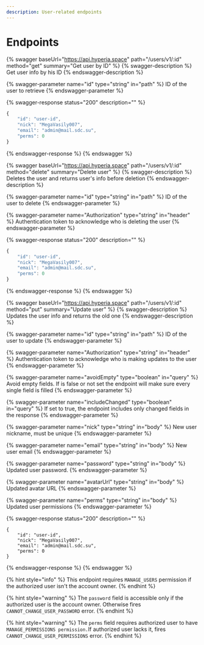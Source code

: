 ```yaml
---
description: User-related endpoints
---
```


# Endpoints

{% swagger baseUrl="https://api.hyperia.space" path="/users/v1/:id" method="get" summary="Get user by ID" %}
{% swagger-description %}
Get user info by his ID
{% endswagger-description %}

{% swagger-parameter name="id" type="string" in="path" %}
ID of the user to retrieve
{% endswagger-parameter %}

{% swagger-response status="200" description="" %}
```javascript
{
    "id": "user-id",
    "nick": "MegaVasily007",
    "email": "admin@mail.sdc.su",
    "perms": 0
}
```
{% endswagger-response %}
{% endswagger %}

{% swagger baseUrl="https://api.hyperia.space" path="/users/v1/:id" method="delete" summary="Delete user" %}
{% swagger-description %}
Deletes the user and returns user's info before deletion
{% endswagger-description %}

{% swagger-parameter name="id" type="string" in="path" %}
ID of the user to delete
{% endswagger-parameter %}

{% swagger-parameter name="Authorization" type="string" in="header" %}
Authentication token to acknowledge who is deleting the user
{% endswagger-parameter %}

{% swagger-response status="200" description="" %}
```javascript
{
    "id": "user-id",
    "nick": "MegaVasily007",
    "email": "admin@mail.sdc.su",
    "perms": 0
}
```
{% endswagger-response %}
{% endswagger %}

{% swagger baseUrl="https://api.hyperia.space" path="/users/v1/:id" method="put" summary="Update user" %}
{% swagger-description %}
Updates the user info and returns the old one
{% endswagger-description %}

{% swagger-parameter name="id" type="string" in="path" %}
ID of the user to update
{% endswagger-parameter %}

{% swagger-parameter name="Authorization" type="string" in="header" %}
Authentication token to acknowledge who is making updates to the user
{% endswagger-parameter %}

{% swagger-parameter name="avoidEmpty" type="boolean" in="query" %}
Avoid empty fields. If is false or not set the endpoint will make sure every single field is filled
{% endswagger-parameter %}

{% swagger-parameter name="includeChanged" type="boolean" in="query" %}
If set to true, the endpoint includes only changed fields in the response
{% endswagger-parameter %}

{% swagger-parameter name="nick" type="string" in="body" %}
New user nickname, must be unique
{% endswagger-parameter %}

{% swagger-parameter name="email" type="string" in="body" %}
New user email
{% endswagger-parameter %}

{% swagger-parameter name="password" type="string" in="body" %}
Updated user password.
{% endswagger-parameter %}

{% swagger-parameter name="avatarUrl" type="string" in="body" %}
Updated avatar URL
{% endswagger-parameter %}

{% swagger-parameter name="perms" type="string" in="body" %}
Updated user permissions
{% endswagger-parameter %}

{% swagger-response status="200" description="" %}
```
{
    "id": "user-id",
    "nick": "MegaVasily007",
    "email": "admin@mail.sdc.su",
    "perms": 0
}
```
{% endswagger-response %}
{% endswagger %}

{% hint style="info" %}
This endpoint requires `MANAGE_USERS` permission if the authorized user isn't the account owner.
{% endhint %}

{% hint style="warning" %}
The `password` field is accessible only if the authorized user is the account owner. Otherwise fires `CANNOT_CHANGE_USER_PASSWORD` error.
{% endhint %}

{% hint style="warning" %}
The `perms` field requires authorized user to have `MANAGE_PERMISSIONS permission.`If authorized user lacks it, fires `CANNOT_CHANGE_USER_PERMISSIONS` error.
{% endhint %}
